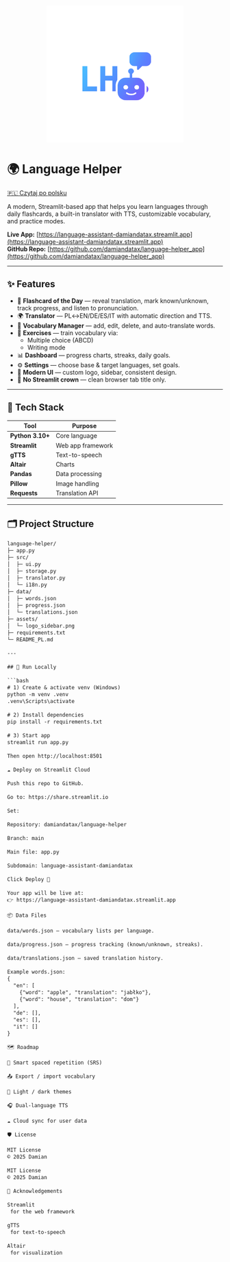 <p align="center">
  <img src="assets/logo_sidebar.png" alt="Language Helper Logo" width="320"/>
</p>

# 🌍 Language Helper

[🇵🇱 Czytaj po polsku](README_PL.md)

A modern, Streamlit-based app that helps you learn languages through daily flashcards, a built-in translator with TTS, customizable vocabulary, and practice modes.

**Live App:** [https://language-assistant-damiandatax.streamlit.app](https://language-assistant-damiandatax.streamlit.app)  
**GitHub Repo:** [https://github.com/damiandatax/language-helper_app](https://github.com/damiandatax/language-helper_app)

---

## ✨ Features

- 🧠 **Flashcard of the Day** — reveal translation, mark known/unknown, track progress, and listen to pronunciation.  
- 🌍 **Translator** — PL↔EN/DE/ES/IT with automatic direction and TTS.  
- 🧱 **Vocabulary Manager** — add, edit, delete, and auto-translate words.  
- 📝 **Exercises** — train vocabulary via:
  - Multiple choice (ABCD)
  - Writing mode  
- 📊 **Dashboard** — progress charts, streaks, daily goals.  
- ⚙️ **Settings** — choose base & target languages, set goals.  
- 🎨 **Modern UI** — custom logo, sidebar, consistent design.  
- 👑 **No Streamlit crown** — clean browser tab title only.  

---

## 🧰 Tech Stack

| Tool | Purpose |
|------|----------|
| **Python 3.10+** | Core language |
| **Streamlit** | Web app framework |
| **gTTS** | Text-to-speech |
| **Altair** | Charts |
| **Pandas** | Data processing |
| **Pillow** | Image handling |
| **Requests** | Translation API |

---

## 🗂 Project Structure

```text
language-helper/
├─ app.py
├─ src/
│  ├─ ui.py
│  ├─ storage.py
│  ├─ translator.py
│  └─ i18n.py
├─ data/
│  ├─ words.json
│  ├─ progress.json
│  └─ translations.json
├─ assets/
│  └─ logo_sidebar.png
├─ requirements.txt
└─ README_PL.md

---

## 🚀 Run Locally

```bash
# 1) Create & activate venv (Windows)
python -m venv .venv
.venv\Scripts\activate

# 2) Install dependencies
pip install -r requirements.txt

# 3) Start app
streamlit run app.py

Then open http://localhost:8501

☁️ Deploy on Streamlit Cloud

Push this repo to GitHub.

Go to: https://share.streamlit.io

Set:

Repository: damiandatax/language-helper

Branch: main

Main file: app.py

Subdomain: language-assistant-damiandatax

Click Deploy 🚀

Your app will be live at:
👉 https://language-assistant-damiandatax.streamlit.app

📦 Data Files

data/words.json — vocabulary lists per language.

data/progress.json — progress tracking (known/unknown, streaks).

data/translations.json — saved translation history.

Example words.json:
{
  "en": [
    {"word": "apple", "translation": "jabłko"},
    {"word": "house", "translation": "dom"}
  ],
  "de": [],
  "es": [],
  "it": []
}

🗺 Roadmap

🔁 Smart spaced repetition (SRS)

📤 Export / import vocabulary

🎨 Light / dark themes

🎧 Dual-language TTS

☁️ Cloud sync for user data

🛡 License

MIT License
© 2025 Damian

MIT License
© 2025 Damian

🙌 Acknowledgements

Streamlit
 for the web framework

gTTS
 for text-to-speech

Altair
 for visualization